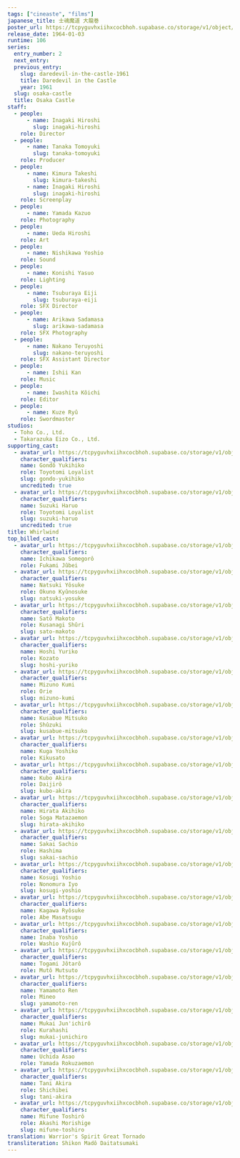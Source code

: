 ```yaml
---
tags: ["cineaste", "films"]
japanese_title: 士魂魔道 大龍巻
poster_url: https://tcpyguvhxiihxcocbhoh.supabase.co/storage/v1/object/public/godzilla-cineaste-public/content/films/whirlwind-1964/posters/whirlwind-1964.jpg
release_date: 1964-01-03
runtime: 106
series:
  entry_number: 2
  next_entry:
  previous_entry:
    slug: daredevil-in-the-castle-1961
    title: Daredevil in the Castle
    year: 1961
  slug: osaka-castle
  title: Osaka Castle
staff:
  - people:
      - name: Inagaki Hiroshi
        slug: inagaki-hiroshi
    role: Director
  - people:
      - name: Tanaka Tomoyuki
        slug: tanaka-tomoyuki
    role: Producer
  - people:
      - name: Kimura Takeshi
        slug: kimura-takeshi
      - name: Inagaki Hiroshi
        slug: inagaki-hiroshi
    role: Screenplay
  - people:
      - name: Yamada Kazuo
    role: Photography
  - people:
      - name: Ueda Hiroshi
    role: Art
  - people:
      - name: Nishikawa Yoshio
    role: Sound
  - people:
      - name: Konishi Yasuo
    role: Lighting
  - people:
      - name: Tsuburaya Eiji
        slug: tsuburaya-eiji
    role: SFX Director
  - people:
      - name: Arikawa Sadamasa
        slug: arikawa-sadamasa
    role: SFX Photography
  - people:
      - name: Nakano Teruyoshi
        slug: nakano-teruyoshi
    role: SFX Assistant Director
  - people:
      - name: Ishii Kan
    role: Music
  - people:
      - name: Iwashita Kôichi
    role: Editor
  - people:
      - name: Kuze Ryû
    role: Swordmaster
studios:
  - Toho Co., Ltd.
  - Takarazuka Eizo Co., Ltd.
supporting_cast:
  - avatar_url: https://tcpyguvhxiihxcocbhoh.supabase.co/storage/v1/object/public/godzilla-cineaste-public/content/films/whirlwind-1964/cast-avatars/yukihiko-gondo-0.jpg
    character_qualifiers:
    name: Gondô Yukihiko
    role: Toyotomi Loyalist
    slug: gondo-yukihiko
    uncredited: true
  - avatar_url: https://tcpyguvhxiihxcocbhoh.supabase.co/storage/v1/object/public/godzilla-cineaste-public/content/films/whirlwind-1964/cast-avatars/haruo-suzuki-0.jpg
    character_qualifiers:
    name: Suzuki Haruo
    role: Toyotomi Loyalist
    slug: suzuki-haruo
    uncredited: true
title: Whirlwind
top_billed_cast:
  - avatar_url: https://tcpyguvhxiihxcocbhoh.supabase.co/storage/v1/object/public/godzilla-cineaste-public/content/films/whirlwind-1964/cast-avatars/somegoro-ichikawa-0.jpg
    character_qualifiers:
    name: Ichikawa Somegorô
    role: Fukami Jûbei
  - avatar_url: https://tcpyguvhxiihxcocbhoh.supabase.co/storage/v1/object/public/godzilla-cineaste-public/content/films/whirlwind-1964/cast-avatars/yosuke-natsuki-0.jpg
    character_qualifiers:
    name: Natsuki Yôsuke
    role: Okuno Kyûnosuke
    slug: natsuki-yosuke
  - avatar_url: https://tcpyguvhxiihxcocbhoh.supabase.co/storage/v1/object/public/godzilla-cineaste-public/content/films/whirlwind-1964/cast-avatars/makoto-sato-0.jpg
    character_qualifiers:
    name: Satô Makoto
    role: Kusanagi Shûri
    slug: sato-makoto
  - avatar_url: https://tcpyguvhxiihxcocbhoh.supabase.co/storage/v1/object/public/godzilla-cineaste-public/content/films/whirlwind-1964/cast-avatars/yuriko-hoshi-0.jpg
    character_qualifiers:
    name: Hoshi Yuriko
    role: Kozato
    slug: hoshi-yuriko
  - avatar_url: https://tcpyguvhxiihxcocbhoh.supabase.co/storage/v1/object/public/godzilla-cineaste-public/content/films/whirlwind-1964/cast-avatars/kumi-mizuno-0.jpg
    character_qualifiers:
    name: Mizuno Kumi
    role: Orie
    slug: mizuno-kumi
  - avatar_url: https://tcpyguvhxiihxcocbhoh.supabase.co/storage/v1/object/public/godzilla-cineaste-public/content/films/whirlwind-1964/cast-avatars/mitsuko-kusabue-0.jpg
    character_qualifiers:
    name: Kusabue Mitsuko
    role: Shûzuki
    slug: kusabue-mitsuko
  - avatar_url: https://tcpyguvhxiihxcocbhoh.supabase.co/storage/v1/object/public/godzilla-cineaste-public/content/films/whirlwind-1964/cast-avatars/yoshiko-kuga-0.jpg
    character_qualifiers:
    name: Kuga Yoshiko
    role: Kikusato
  - avatar_url: https://tcpyguvhxiihxcocbhoh.supabase.co/storage/v1/object/public/godzilla-cineaste-public/content/films/whirlwind-1964/cast-avatars/akira-kubo-0.jpg
    character_qualifiers:
    name: Kubo Akira
    role: Daijirô
    slug: kubo-akira
  - avatar_url: https://tcpyguvhxiihxcocbhoh.supabase.co/storage/v1/object/public/godzilla-cineaste-public/content/films/whirlwind-1964/cast-avatars/akihiko-hirata-0.jpg
    character_qualifiers:
    name: Hirata Akihiko
    role: Soga Matazaemon
    slug: hirata-akihiko
  - avatar_url: https://tcpyguvhxiihxcocbhoh.supabase.co/storage/v1/object/public/godzilla-cineaste-public/content/films/whirlwind-1964/cast-avatars/sachio-sakai-0.jpg
    character_qualifiers:
    name: Sakai Sachio
    role: Hashima
    slug: sakai-sachio
  - avatar_url: https://tcpyguvhxiihxcocbhoh.supabase.co/storage/v1/object/public/godzilla-cineaste-public/content/films/whirlwind-1964/cast-avatars/yoshio-kosugi-0.jpg
    character_qualifiers:
    name: Kosugi Yoshio
    role: Nonomura Iyo
    slug: kosugi-yoshio
  - avatar_url: https://tcpyguvhxiihxcocbhoh.supabase.co/storage/v1/object/public/godzilla-cineaste-public/content/films/whirlwind-1964/cast-avatars/ryosuke-kagawa-0.jpg
    character_qualifiers:
    name: Kagawa Ryôsuke
    role: Abe Masatsugu
  - avatar_url: https://tcpyguvhxiihxcocbhoh.supabase.co/storage/v1/object/public/godzilla-cineaste-public/content/films/whirlwind-1964/cast-avatars/yoshio-inaba-0.jpg
    character_qualifiers:
    name: Inaba Yoshio
    role: Washio Kujûrô
  - avatar_url: https://tcpyguvhxiihxcocbhoh.supabase.co/storage/v1/object/public/godzilla-cineaste-public/content/films/whirlwind-1964/cast-avatars/jotaro-togami-0.jpg
    character_qualifiers:
    name: Togami Jôtarô
    role: Mutô Mutsuto
  - avatar_url: https://tcpyguvhxiihxcocbhoh.supabase.co/storage/v1/object/public/godzilla-cineaste-public/content/films/whirlwind-1964/cast-avatars/ren-yamamoto-0.jpg
    character_qualifiers:
    name: Yamamoto Ren
    role: Mineo
    slug: yamamoto-ren
  - avatar_url: https://tcpyguvhxiihxcocbhoh.supabase.co/storage/v1/object/public/godzilla-cineaste-public/content/films/whirlwind-1964/cast-avatars/junichiro-mukai-0.jpg
    character_qualifiers:
    name: Mukai Jun'ichirô
    role: Kurahashi
    slug: mukai-junichiro
  - avatar_url: https://tcpyguvhxiihxcocbhoh.supabase.co/storage/v1/object/public/godzilla-cineaste-public/content/films/whirlwind-1964/cast-avatars/asao-uchida-0.jpg
    character_qualifiers:
    name: Uchida Asao
    role: Yamada Rokuzaemon
  - avatar_url: https://tcpyguvhxiihxcocbhoh.supabase.co/storage/v1/object/public/godzilla-cineaste-public/content/films/whirlwind-1964/cast-avatars/akira-tani-0.jpg
    character_qualifiers:
    name: Tani Akira
    role: Shichibei
    slug: tani-akira
  - avatar_url: https://tcpyguvhxiihxcocbhoh.supabase.co/storage/v1/object/public/godzilla-cineaste-public/content/films/whirlwind-1964/cast-avatars/toshiro-mifune-0.jpg
    character_qualifiers:
    name: Mifune Toshirô
    role: Akashi Morishige
    slug: mifune-toshiro
translation: Warrior's Spirit Great Tornado
transliteration: Shikon Madô Daitatsumaki
---
```

